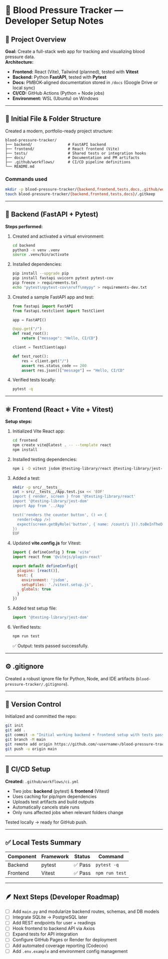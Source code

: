 # 🧠 Blood Pressure Tracker — Developer Setup Notes

## 📅 Project Overview
**Goal:** Create a full-stack web app for tracking and visualizing blood pressure data.  
**Architecture:**  
- **Frontend:** React (Vite), Tailwind (planned), tested with **Vitest**  
- **Backend:** Python **FastAPI**, tested with **Pytest**  
- **Docs:** PMBOK-aligned documentation stored in `/docs` (Google Drive or local sync)  
- **CI/CD:** GitHub Actions (Python + Node jobs)  
- **Environment:** WSL (Ubuntu) on Windows

---

## 🧩 Initial File & Folder Structure
Created a modern, portfolio-ready project structure:

```
blood-pressure-tracker/
├── backend/                # FastAPI backend
├── frontend/               # React frontend (Vite)
├── tests/                  # Shared tests or integration hooks
├── docs/                   # Documentation and PM artifacts
├── .github/workflows/      # CI/CD pipeline definitions
└── README.md
```

### Commands used
```bash
mkdir -p blood-pressure-tracker/{backend,frontend,tests,docs,.github/workflows}
touch blood-pressure-tracker/{backend,frontend,tests,docs}/.gitkeep
```

---

## 🐍 Backend (FastAPI + Pytest)
**Steps performed:**
1. Created and activated a virtual environment:
   ```bash
   cd backend
   python3 -m venv .venv
   source .venv/bin/activate
   ```
2. Installed dependencies:
   ```bash
   pip install --upgrade pip
   pip install fastapi uvicorn pytest pytest-cov
   pip freeze > requirements.txt
   echo "pytest\npytest-cov\nruff\nmypy" > requirements-dev.txt
   ```
3. Created a sample FastAPI app and test:
   ```python
   from fastapi import FastAPI
   from fastapi.testclient import TestClient

   app = FastAPI()

   @app.get("/")
   def read_root():
       return {"message": "Hello, CI/CD"}

   client = TestClient(app)

   def test_root():
       res = client.get("/")
       assert res.status_code == 200
       assert res.json()["message"] == "Hello, CI/CD"
   ```
4. Verified tests locally:
   ```bash
   pytest -q
   ```

---

## ⚛️ Frontend (React + Vite + Vitest)
**Setup steps:**
1. Initialized Vite React app:
   ```bash
   cd frontend
   npm create vite@latest . -- --template react
   npm install
   ```
2. Installed testing dependencies:
   ```bash
   npm i -D vitest jsdom @testing-library/react @testing-library/jest-dom @testing-library/user-event
   ```
3. Added a test:
   ```bash
   mkdir -p src/__tests__
   cat > src/__tests__/App.test.jsx << 'EOF'
   import { render, screen } from '@testing-library/react'
   import '@testing-library/jest-dom'
   import App from '../App'

   test('renders the counter button', () => {
     render(<App />)
     expect(screen.getByRole('button', { name: /count/i })).toBeInTheDocument()
   })
   EOF
   ```
4. Updated **vite.config.js** for Vitest:
   ```js
   import { defineConfig } from 'vite'
   import react from '@vitejs/plugin-react'

   export default defineConfig({
     plugins: [react()],
     test: {
       environment: 'jsdom',
       setupFiles: './vitest.setup.js',
       globals: true
     }
   })
   ```
5. Added test setup file:
   ```js
   import '@testing-library/jest-dom'
   ```
6. Verified tests:
   ```bash
   npm run test
   ```
   ✅ Output: tests passed successfully.

---

## ⚙️ .gitignore
Created a robust ignore file for Python, Node, and IDE artifacts (`blood-pressure-tracker/.gitignore`).

---

## 🧾 Version Control
Initialized and committed the repo:
```bash
git init
git add .
git commit -m "Initial working backend + frontend setup with tests passing locally"
git branch -M main
git remote add origin https://github.com/<username>/blood-pressure-tracker.git
git push -u origin main
```

---

## 🚀 CI/CD Setup
**Created:** `.github/workflows/ci.yml`

- Two jobs: **backend** (pytest) & **frontend** (Vitest)
- Uses caching for pip/npm dependencies
- Uploads test artifacts and build outputs
- Automatically cancels stale runs
- Only runs affected jobs when relevant folders change

Tested locally → ready for GitHub push.

---

## ✅ Local Tests Summary
| Component | Framework | Status | Command |
|------------|------------|---------|----------|
| Backend | pytest | ✅ Pass | `pytest -q` |
| Frontend | Vitest | ✅ Pass | `npm run test` |

---

## 🪶 Next Steps (Developer Roadmap)
- [ ] Add `main.py` and modularize backend routes, schemas, and DB models  
- [ ] Integrate SQLite → PostgreSQL later  
- [ ] Add REST endpoints for user + readings  
- [ ] Hook frontend to backend API via Axios  
- [ ] Expand tests for API integration  
- [ ] Configure GitHub Pages or Render for deployment  
- [ ] Add automated coverage reporting (Codecov)  
- [ ] Add `.env.example` and environment config management  
